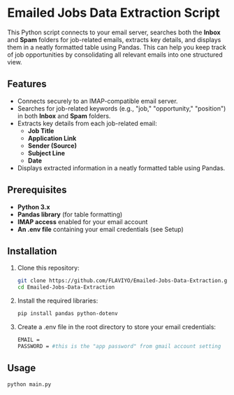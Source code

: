 # Emailed Jobs Data Extraction Script

This Python script connects to your email server, searches both the **Inbox** and **Spam** folders for job-related emails, extracts key details, and displays them in a neatly formatted table using Pandas. This can help you keep track of job opportunities by consolidating all relevant emails into one structured view.

## Features

- Connects securely to an IMAP-compatible email server.
- Searches for job-related keywords (e.g., "job," "opportunity," "position") in both **Inbox** and **Spam** folders.
- Extracts key details from each job-related email:
  - **Job Title**
  - **Application Link**
  - **Sender (Source)**
  - **Subject Line**
  - **Date**
- Displays extracted information in a neatly formatted table using Pandas.

## Prerequisites

- **Python 3.x**
- **Pandas library** (for table formatting)
- **IMAP access** enabled for your email account
- **An .env file** containing your email credentials (see Setup)

## Installation

1. Clone this repository:
   ```bash
   git clone https://github.com/FLAVIYO/Emailed-Jobs-Data-Extraction.git
   cd Emailed-Jobs-Data-Extraction
   ```
2. Install the required libraries:
   ```bash
   pip install pandas python-dotenv
   ```
3. Create a .env file in the root directory to store your email credentials:
   ```bash
   EMAIL =
   PASSWORD = #this is the "app password" from gmail account setting
   ```   
## Usage

```bash
python main.py
 ```
